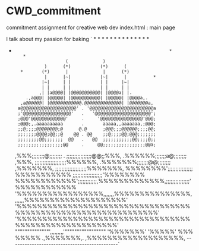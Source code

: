# CWD_commitment
commitment assignment for creative web dev
index.html : main page

I talk about my passion for baking
`
                       * 
                                  * 
     *                                             * 
                                          * 
               * 
                             * 
                                                       * 
    * 
                                             * 
        * 
                      *             * 
                                                * 
 *                                                               * 
          * 
                          (             ) 
                  )      (*)           (*)      ( 
         *       (*)      |             |      (*) 
                  |      |~|           |~|      |          * 
                 |~|     | |           | |     |~| 
                 | |     | |           | |     | | 
                ,| |a@@@@| |@@@@@@@@@@@| |@@@@a| |. 
           .,a@@@| |@@@@@| |@@@@@@@@@@@| |@@@@@| |@@@@a,. 
         ,a@@@@@@| |@@@@@@@@@@@@.@@@@@@@@@@@@@@| |@@@@@@@a, 
        a@@@@@@@@@@@@@@@@@@@@@' . '@@@@@@@@@@@@@@@@@@@@@@@@a 
        ;'@@@@@@@@@@@@@@@@@@'   .   '@@@@@@@@@@@@@@@@@@@@@'; 
        ;@@@'@@@@@@@@@@@@@'     .     '@@@@@@@@@@@@@@@@'@@@; 
        ;@@@;,.aaaaaaaaaa       .       aaaaa,,aaaaaaa,;@@@; 
        ;;@;;;;@@@@@@@@;@      @.@      ;@@@;;;@@@@@@;;;;@@; 
        ;;;;;;;@@@@;@@;;@    @@ . @@    ;;@;;;;@@;@@@;;;;;;; 
        ;;;;;;;;@@;;;;;;;  @@   .   @@  ;;;;;;;;;;;@@;;;;@;; 
        ;;;;;;;;;;;;;;;;;@@     .     @@;;;;;;;;;;;;;;;;@@a; 
    ,%%%;;;;;;;;@;;;;;;;;       .       ;;;;;;;;;;;;;;;;@@;;%%%, 
 .%%%%%%;;;;;;;a@;;;;;;;;     ,%%%,     ;;;;;;;;;;;;;;;;;;;;%%%%%%, 
.%%%%%%%;;;;;;;@@;;;;;;;;   ,%%%%%%%,   ;;;;;;;;;;;;;;;;;;;;%%%%%%%, 
%%%%%%%%';;;;;;;;;;;;;;;;  %%%%%%%%%%%  ;;;;;;;;;;;;;;;;;;;'%%%%%%%% 
%%%%%%%%%%%%';;;;;;;;;;;;,%%%%%%%%%%%%%,;;;;;;;;;;;;;;;'%%%%%%%%%%%% 
'%%%%%%%%%%%%%%%%%,,,,,,,%%%%%%%%%%%%%%%,,,,,,,%%%%%%%%%%%%%%%%%%%%' 
  '%%%%%%%%%%%%%%%%%%%%%%%%%%%%%%%%%%%%%%%%%%%%%%%%%%%%%%%%%%%%%%' 
      '%%%%%%%%%%%%%%%%%%%%%%%%%%%%%%%%%%%%%%%%%%%%%%%%%%%%%%' 
             """"""""""""""',,,,,,,,,'""""""""""""""""" 
                            '%%%%%%%' 
                             '%%%%%' 
                               %%% 
                              %%%%% 
                           .,%%%%%%%,. 
                      ,%%%%%%%%%%%%%%%%%%%, 
          ---------------------------------------------`